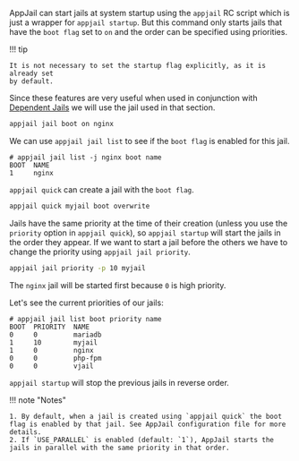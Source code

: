 AppJail can start jails at system startup using the `appjail` RC script which is just a wrapper for `appjail startup`. But this command only starts jails that have the `boot flag` set to `on` and the order can be specified using priorities.

!!! tip

    It is not necessary to set the startup flag explicitly, as it is already set
    by default.

Since these features are very useful when used in conjunction with [Dependent Jails](dependent-jails.md) we will use the jail used in that section.

```sh
appjail jail boot on nginx
```

We can use `appjail jail list` to see if the `boot flag` is enabled for this jail.

```console
# appjail jail list -j nginx boot name
BOOT  NAME
1     nginx
```

`appjail quick` can create a jail with the `boot flag`.

```sh
appjail quick myjail boot overwrite
```

Jails have the same priority at the time of their creation (unless you use the `priority` option in `appjail quick`), so `appjail startup` will start the jails in the order they appear. If we want to start a jail before the others we have to change the priority using `appjail jail priority`.

```sh
appjail jail priority -p 10 myjail
```

The `nginx` jail will be started first because `0` is high priority.

Let's see the current priorities of our jails:

```console
# appjail jail list boot priority name
BOOT  PRIORITY  NAME
0     0         mariadb
1     10        myjail
1     0         nginx
0     0         php-fpm
0     0         vjail
```

`appjail startup` will stop the previous jails in reverse order.

!!! note "Notes"

    1. By default, when a jail is created using `appjail quick` the boot flag is enabled by that jail. See AppJail configuration file for more details.
    2. If `USE_PARALLEL` is enabled (default: `1`), AppJail starts the jails in parallel with the same priority in that order.
